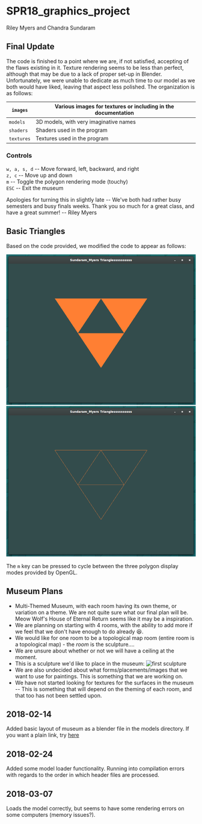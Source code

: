 # SPR18_graphics_project
Riley Myers and Chandra Sundaram

## Final Update
The code is finished to a point where we are, if not satisfied, accepting of the
flaws existing in it. Texture rendering seems to be less than perfect, although
that may be due to a lack of proper set-up in Blender.  Unfortunately, we were unable to dedicate as much time to our model as we both would have liked, leaving that aspect less polished. The organization is as follows:

|`images`   | Various images for textures or including in the documentation |
|-----------|---------------------------------------------------------------|
|`models`   | 3D models, with very imaginative names                        |
|`shaders`  | Shaders used in the program                                   |
|`textures` | Textures used in the program                                  |

### Controls
`w, a, s, d` -- Move forward, left, backward, and right  
`z, c`       -- Move up and down  
`m`          -- Toggle the polygon rendering mode (touchy)  
`ESC`        -- Exit the museum  

Apologies for turning this in slightly late -- We've both had rather busy
semesters and busy finals weeks. Thank you so much for a great class, and have a
great summer! 
        -- Riley Myers




## Basic Triangles
Based on the code provided, we modified the code to appear as follows:

![Inverted Triforce, with shapes filled](images/full_inv_tri.png)
![Inverted Triforce, with wireform edge](images/wire_inv_tri.png)

The `m` key can be pressed to cycle between the three polygon display modes
provided by OpenGL.

## Museum Plans
* Multi-Themed Museum, with each room having its own theme, or variation on a
  theme. We are not quite sure what our final plan will be. Meow Wolf's House of
  Eternal Return seems like it may be a inspiration.
* We are planning on starting with 4 rooms, with the ability to add more if we
  feel that we don't have enough to do already :laughing:.
* We would like for one room to be a topological map room (entire room is a
  topological map) - the _room_ is the sculpture....
* We are unsure about whether or not we will have a ceiling at the moment. 
* This is a sculpture we'd like to place in the museum:
 ![first sculpture](images/sculpture.png)
* We are also undecided about what forms/placements/images that we want to use
  for paintings. This is something that we are working on.
* We have not started looking for textures for the surfaces in the museum --
  This is something that will depend on the theming of each room, and that too
  has not been settled upon.



## 2018-02-14 ##

Added basic layout of museum as a blender file in the models directory. If you
want a plain link, try [here](models)


## 2018-02-24 ##
Added some model loader functionality. Running into compilation errors with
regards to the order in which header files are processed.


## 2018-03-07 ##
Loads the model correctly, but seems to have some rendering errors on some
computers (memory issues?).
